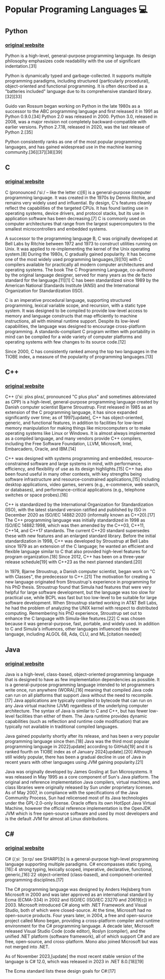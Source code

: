 # Popular Programing Languages :computer: 

## Python

### **[original website](https://en.wikipedia.org/wiki/Python_(programming_language))**

Python is a high-level, general-purpose programming language. Its design philosophy emphasizes code readability with the use of significant indentation.[31]
 

Python is dynamically typed and garbage-collected. It supports multiple programming paradigms, including structured (particularly procedural), object-oriented and functional programming. It is often described as a "batteries included" language due to its comprehensive standard library.[32][33]
 

Guido van Rossum began working on Python in the late 1980s as a successor to the ABC programming language and first released it in 1991 as Python 0.9.0.[34] Python 2.0 was released in 2000. Python 3.0, released in 2008, was a major revision not completely backward-compatible with earlier versions. Python 2.7.18, released in 2020, was the last release of Python 2.[35]
 

Python consistently ranks as one of the most popular programming languages, and has gained widespread use in the machine learning community.[36][37][38][39]
 

## C

### **[original website](https://en.wikipedia.org/wiki/C_(programming_language))**

C (pronounced /ˈsiː/ – like the letter c)[6] is a general-purpose computer programming language. It was created in the 1970s by Dennis Ritchie, and remains very widely used and influential. By design, C's features cleanly reflect the capabilities of the targeted CPUs. It has found lasting use in operating systems, device drivers, and protocol stacks, but its use in application software has been decreasing.[7] C is commonly used on computer architectures that range from the largest supercomputers to the smallest microcontrollers and embedded systems.
 

A successor to the programming language B, C was originally developed at Bell Labs by Ritchie between 1972 and 1973 to construct utilities running on Unix. It was applied to re-implementing the kernel of the Unix operating system.[8] During the 1980s, C gradually gained popularity. It has become one of the most widely used programming languages,[9][10] with C compilers available for practically all modern computer architectures and operating systems. The book The C Programming Language, co-authored by the original language designer, served for many years as the de facto standard for the language.[11][1] C has been standardized since 1989 by the American National Standards Institute (ANSI) and the International Organization for Standardization (ISO).
 

C is an imperative procedural language, supporting structured programming, lexical variable scope, and recursion, with a static type system. It was designed to be compiled to provide low-level access to memory and language constructs that map efficiently to machine instructions, all with minimal runtime support. Despite its low-level capabilities, the language was designed to encourage cross-platform programming. A standards-compliant C program written with portability in mind can be compiled for a wide variety of computer platforms and operating systems with few changes to its source code.[12]
 

Since 2000, C has consistently ranked among the top two languages in the TIOBE index, a measure of the popularity of programming languages.[13]
 

## C++

### **[original website](https://en.wikipedia.org/wiki/C++)**

C++ (/ˈsiː plʌs plʌs/, pronounced "C plus plus" and sometimes abbreviated as CPP) is a high-level, general-purpose programming language created by Danish computer scientist Bjarne Stroustrup. First released in 1985 as an extension of the C programming language, it has since expanded significantly over time; as of 1997[update], C++ has object-oriented, generic, and functional features, in addition to facilities for low-level memory manipulation for making things like microcomputers or to make operating systems like Linux or Windows. It is almost always implemented as a compiled language, and many vendors provide C++ compilers, including the Free Software Foundation, LLVM, Microsoft, Intel, Embarcadero, Oracle, and IBM.[14]
 

C++ was designed with systems programming and embedded, resource-constrained software and large systems in mind, with performance, efficiency, and flexibility of use as its design highlights.[15] C++ has also been found useful in many other contexts, with key strengths being software infrastructure and resource-constrained applications,[15] including desktop applications, video games, servers (e.g., e-commerce, web search, or databases), and performance-critical applications (e.g., telephone switches or space probes).[16]
 

C++ is standardized by the International Organization for Standardization (ISO), with the latest standard version ratified and published by ISO in December 2020 as ISO/IEC 14882:2020 (informally known as C++20).[17] The C++ programming language was initially standardized in 1998 as ISO/IEC 14882:1998, which was then amended by the C++03, C++11, C++14, and C++17 standards. The current C++20 standard supersedes these with new features and an enlarged standard library. Before the initial standardization in 1998, C++ was developed by Stroustrup at Bell Labs since 1979 as an extension of the C language; he wanted an efficient and flexible language similar to C that also provided high-level features for program organization.[18] Since 2012, C++ has been on a three-year release schedule[19] with C++23 as the next planned standard.[20]
 

In 1979, Bjarne Stroustrup, a Danish computer scientist, began work on "C with Classes", the predecessor to C++.[21] The motivation for creating a new language originated from Stroustrup's experience in programming for his PhD thesis. Stroustrup found that Simula had features that were very helpful for large software development, but the language was too slow for practical use, while BCPL was fast but too low-level to be suitable for large software development. When Stroustrup started working in AT&T Bell Labs, he had the problem of analyzing the UNIX kernel with respect to distributed computing. Remembering his PhD experience, Stroustrup set out to enhance the C language with Simula-like features.[22] C was chosen because it was general-purpose, fast, portable, and widely used. In addition to C and Simula's influences, other languages influenced this new language, including ALGOL 68, Ada, CLU, and ML.[citation needed]
 

## Java

### **[original website](https://en.wikipedia.org/wiki/Java_(programming_language))**


 

Java is a high-level, class-based, object-oriented programming language that is designed to have as few implementation dependencies as possible. It is a general-purpose programming language intended to let programmers write once, run anywhere (WORA),[16] meaning that compiled Java code can run on all platforms that support Java without the need to recompile.[17] Java applications are typically compiled to bytecode that can run on any Java virtual machine (JVM) regardless of the underlying computer architecture. The syntax of Java is similar to C and C++, but has fewer low-level facilities than either of them. The Java runtime provides dynamic capabilities (such as reflection and runtime code modification) that are typically not available in traditional compiled languages. 
 

Java gained popularity shortly after its release, and has been a very popular programming language since then.[18] Java was the third most popular programming language in 2022[update] according to GitHub[19] and it is ranked fourth on TIOBE index as of January 2024[update].[20] Although still widely popular, there has been a gradual decline in use of Java in recent years with other languages using JVM gaining popularity.[21]
 

Java was originally developed by James Gosling at Sun Microsystems. It was released in May 1995 as a core component of Sun's Java platform. The original and reference implementation Java compilers, virtual machines, and class libraries were originally released by Sun under proprietary licenses. As of May 2007, in compliance with the specifications of the Java Community Process, Sun had relicensed most of its Java technologies under the GPL-2.0-only license. Oracle offers its own HotSpot Java Virtual Machine, however the official reference implementation is the OpenJDK JVM which is free open-source software and used by most developers and is the default JVM for almost all Linux distributions.
 

## C#

### **[original website](https://en.wikipedia.org/wiki/C_Sharp_(programming_language))**

C# (/ˌsiː ˈʃɑːrp/ see SHARP)[b] is a general-purpose high-level programming language supporting multiple paradigms. C# encompasses static typing,[16]: 4  strong typing, lexically scoped, imperative, declarative, functional, generic,[16]: 22  object-oriented (class-based), and component-oriented programming disciplines.[17]
 

The C# programming language was designed by Anders Hejlsberg from Microsoft in 2000 and was later approved as an international standard by Ecma (ECMA-334) in 2002 and ISO/IEC (ISO/IEC 23270 and 20619[c]) in 2003. Microsoft introduced C# along with .NET Framework and Visual Studio, both of which were closed-source. At the time, Microsoft had no open-source products. Four years later, in 2004, a free and open-source project called Mono began, providing a cross-platform compiler and runtime environment for the C# programming language. A decade later, Microsoft released Visual Studio Code (code editor), Roslyn (compiler), and the unified .NET platform (software framework), all of which support C# and are free, open-source, and cross-platform. Mono also joined Microsoft but was not merged into .NET.
 

As of November 2023,[update] the most recent stable version of the language is C# 12.0, which was released in 2023 in .NET 8.0.[18][19]
 

The Ecma standard lists these design goals for C#:[17]
 

